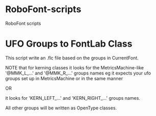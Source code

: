 # RoboFont-scripts
RoboFont scripts

UFO Groups to FontLab Class
===========================

This script write an .flc file based on the groups in CurrentFont.
    
NOTE that for kerning classes it looks for the MetricsMachine-like '@MMK_L_...' and '@MMK_R_...' groups names eg it expects your ufo groups set up in MetricsMachine or in the same manner
    
OR
    
it looks for 'KERN_LEFT_...' and 'KERN_RIGHT_...' groups names.
    
All other groups will be written as OpenType classes.
